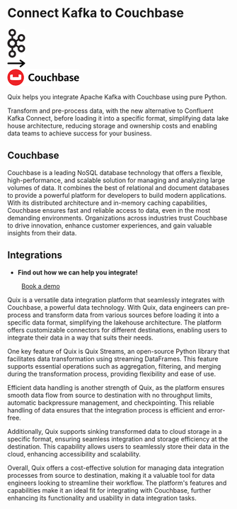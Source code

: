 # Connect Kafka to Couchbase

<div class="connect-images cards blog-grid-card" markdown>
<div>
<img src="../images/kafka_logo.png" width="40px" />
</div>
<div>
<img src="../images/arrow.svg" width="40px" />
</div>
<div>
<img src="./images/couchbase_1.jpg" />
</div>
</div>

Quix helps you integrate Apache Kafka with Couchbase using pure Python.

Transform and pre-process data, with the new alternative to Confluent Kafka Connect, before loading it into a specific format, simplifying data lake house architecture, reducing storage and ownership costs and enabling data teams to achieve success for your business.

## Couchbase

Couchbase is a leading NoSQL database technology that offers a flexible, high-performance, and scalable solution for managing and analyzing large volumes of data. It combines the best of relational and document databases to provide a powerful platform for developers to build modern applications. With its distributed architecture and in-memory caching capabilities, Couchbase ensures fast and reliable access to data, even in the most demanding environments. Organizations across industries trust Couchbase to drive innovation, enhance customer experiences, and gain valuable insights from their data.

## Integrations

<div class="grid cards" markdown>

- __Find out how we can help you integrate!__

    <a class="md-button md-button--primary" href="https://share.hsforms.com/1iW0TmZzKQMChk0lxd_tGiw4yjw2?__hstc=175542013.2303933fbd746c0ac86d9ccbe9bc9100.1728383268831.1729603416735.1729620918855.31&__hssc=175542013.1.1729620918855&__hsfp=2132701734" target="_blank" style="margin:.5rem;">Book a demo</a>

</div>


Quix is a versatile data integration platform that seamlessly integrates with Couchbase, a powerful data technology. With Quix, data engineers can pre-process and transform data from various sources before loading it into a specific data format, simplifying the lakehouse architecture. The platform offers customizable connectors for different destinations, enabling users to integrate their data in a way that suits their needs.

One key feature of Quix is Quix Streams, an open-source Python library that facilitates data transformation using streaming DataFrames. This feature supports essential operations such as aggregation, filtering, and merging during the transformation process, providing flexibility and ease of use.

Efficient data handling is another strength of Quix, as the platform ensures smooth data flow from source to destination with no throughput limits, automatic backpressure management, and checkpointing. This reliable handling of data ensures that the integration process is efficient and error-free.

Additionally, Quix supports sinking transformed data to cloud storage in a specific format, ensuring seamless integration and storage efficiency at the destination. This capability allows users to seamlessly store their data in the cloud, enhancing accessibility and scalability.

Overall, Quix offers a cost-effective solution for managing data integration processes from source to destination, making it a valuable tool for data engineers looking to streamline their workflow. The platform's features and capabilities make it an ideal fit for integrating with Couchbase, further enhancing its functionality and usability in data integration tasks.

